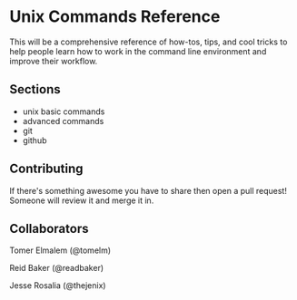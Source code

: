 # Unix Commands Reference

This will be a comprehensive reference of how-tos, tips, and cool tricks to help people learn how to work in the command line environment and improve their workflow.

## Sections

* unix basic commands
* advanced commands
* git
* github

## Contributing

If there's something awesome you have to share then open a pull request! Someone will review it and merge it in.

## Collaborators

Tomer Elmalem (@tomelm)

Reid Baker (@readbaker)

Jesse Rosalia (@thejenix)